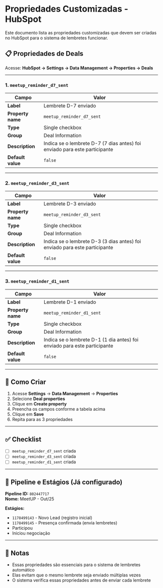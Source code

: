 # Propriedades Customizadas - HubSpot

Este documento lista as propriedades customizadas que devem ser criadas no HubSpot para o sistema de lembretes funcionar.

## 📋 Propriedades de Deals

Acesse: **HubSpot → Settings → Data Management → Properties → Deals**

---

### 1. `meetup_reminder_d7_sent`

| Campo | Valor |
|-------|-------|
| **Label** | Lembrete D-7 enviado |
| **Property name** | `meetup_reminder_d7_sent` |
| **Type** | Single checkbox |
| **Group** | Deal Information |
| **Description** | Indica se o lembrete D-7 (7 dias antes) foi enviado para este participante |
| **Default value** | `false` |

---

### 2. `meetup_reminder_d3_sent`

| Campo | Valor |
|-------|-------|
| **Label** | Lembrete D-3 enviado |
| **Property name** | `meetup_reminder_d3_sent` |
| **Type** | Single checkbox |
| **Group** | Deal Information |
| **Description** | Indica se o lembrete D-3 (3 dias antes) foi enviado para este participante |
| **Default value** | `false` |

---

### 3. `meetup_reminder_d1_sent`

| Campo | Valor |
|-------|-------|
| **Label** | Lembrete D-1 enviado |
| **Property name** | `meetup_reminder_d1_sent` |
| **Type** | Single checkbox |
| **Group** | Deal Information |
| **Description** | Indica se o lembrete D-1 (1 dia antes) foi enviado para este participante |
| **Default value** | `false` |

---

## 🔧 Como Criar

1. Acesse **Settings** → **Data Management** → **Properties**
2. Selecione **Deal properties**
3. Clique em **Create property**
4. Preencha os campos conforme a tabela acima
5. Clique em **Save**
6. Repita para as 3 propriedades

---

## ✅ Checklist

- [ ] `meetup_reminder_d7_sent` criada
- [ ] `meetup_reminder_d3_sent` criada
- [ ] `meetup_reminder_d1_sent` criada

---

## 🎯 Pipeline e Estágios (Já configurado)

**Pipeline ID:** `802447717`  
**Nome:** MeetUP - Out/25

**Estágios:**
- `1178499143` - Novo Lead (registro inicial)
- `1178499145` - Presença confirmada (envia lembretes)
- Participou
- Iniciou negociação

---

## 📌 Notas

- Essas propriedades são essenciais para o sistema de lembretes automático
- Elas evitam que o mesmo lembrete seja enviado múltiplas vezes
- O sistema verifica essas propriedades antes de enviar cada lembrete

